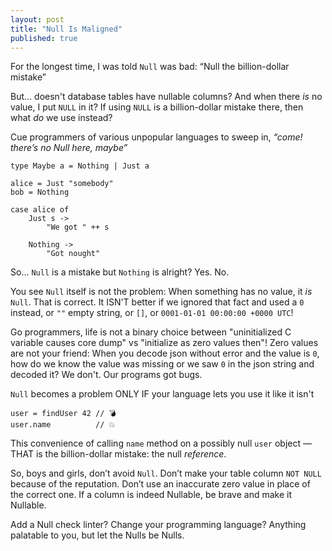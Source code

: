 ```yaml
---
layout: post
title: "Null Is Maligned"
published: true
---
```


For the longest time, I was told `Null` was bad: “Null the billion-dollar mistake”

But... doesn't database tables have nullable columns? And when there _is_ no value, I put `NULL` in it? If using `NULL` is a billion-dollar mistake there, then what _do_ we use instead?

Cue programmers of various unpopular languages to sweep in, _“come! there’s no Null here, maybe”_

```
type Maybe a = Nothing | Just a

alice = Just "somebody"
bob = Nothing

case alice of
    Just s ->
        "We got " ++ s

    Nothing ->
        "Got nought"
```

So... `Null` is a mistake but `Nothing` is alright? Yes. No.

You see `Null` itself is not the problem: When something has no value, it _is_ `Null`. That is correct. It ISN'T better if we ignored that fact and used a `0` instead, or `""` empty string, or `[]`, or `0001-01-01 00:00:00 +0000 UTC`!

Go programmers, life is not a binary choice between "uninitialized C variable causes core dump" vs "initialize as zero values then"! Zero values are not your friend: When you decode json without error and the value is `0`, how do we know the value was missing or we saw `0` in the json string and decoded it? We don't. Our programs got bugs.

`Null` becomes a problem ONLY IF your language lets you use it like it isn't

```
user = findUser 42 // 💣
user.name          // 💥
```

This convenience of calling `name` method on a possibly null `user` object — THAT is the billion-dollar mistake: the null _reference_.

So, boys and girls, don’t avoid `Null`. Don’t make your table column `NOT NULL` because of the reputation. Don’t use an inaccurate zero value in place of the correct one. If a column is indeed Nullable, be brave and make it Nullable.

Add a Null check linter? Change your programming language? Anything palatable to you, but let the Nulls be Nulls.
